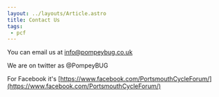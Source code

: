```yaml
---
layout: ../layouts/Article.astro
title: Contact Us
tags: 
 - pcf
---
```


You can email us at [info@pompeybug.co.uk](mailto:info@pompeybug.co.uk)

We are on twitter as @PompeyBUG

For Facebook it's [https://www.facebook.com/PortsmouthCycleForum/](https://www.facebook.com/PortsmouthCycleForum/)
